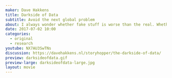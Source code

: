 ```yaml
---
maker: Dave Hakkens
title: Darkside of Data
subtitle: Avoid the next global problem
about: I always wonder whether fake stuff is worse than the real. Whether the extra amount of money you pay for the originals truly gives a better product. I bought a fake an real Nike shoe and starter wearing them at the same time wherever I went for the last year. Noticeable difference already after a few weeks and in the end one true winner. However the results don't matter. There is a reason why you shouldn't buy fake stuff. ever.
date: 2017-07-02 10:00
categories:
  - original
  - research
youtube: NX7AU3SwTNs
discussion: https://davehakkens.nl/storyhopper/the-darkside-of-data/
preview: darksideofdata.gif
preview-large: darksideofdata-large.jpg
layout: movie
---
```

